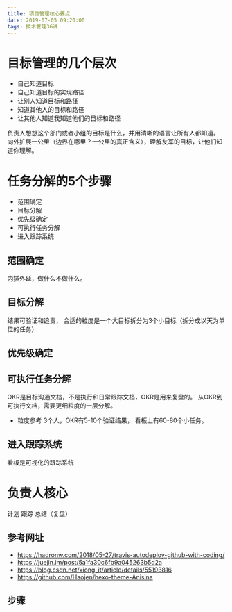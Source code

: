 ```yaml
---
title: 项目管理核心要点
date: 2019-07-05 09:20:00
tags: 技术管理36讲
---
```


# 目标管理的几个层次

- 自己知道目标
- 自己知道目标的实现路径
- 让别人知道目标和路径
- 知道其他人的目标和路径
- 让其他人知道我知道他们的目标和路径

负责人想想这个部门或者小组的目标是什么，并用清晰的语言让所有人都知道。
向外扩展一公里（边界在哪里？一公里的真正含义），理解友军的目标，让他们知道你理解。

# 任务分解的5个步骤

- 范围确定
- 目标分解
- 优先级确定
- 可执行任务分解
- 进入跟踪系统

## 范围确定
内插外延，做什么不做什么。

## 目标分解
 结果可验证和追责，
 合适的粒度是一个大目标拆分为3个小目标（拆分成以天为单位的任务）

## 优先级确定


## 可执行任务分解
OKR是目标沟通文档，不是执行和日常跟踪文档，OKR是用来复盘的。
从OKR到可执行文档，需要更细粒度的一层分解。

- 粒度参考
3个人，OKR有5-10个验证结果， 看板上有60-80个小任务。

## 进入跟踪系统
看板是可视化的跟踪系统

# 负责人核心

计划 跟踪 总结（复盘）








## 参考网址

- https://hadronw.com/2018/05-27/travis-autodeploy-github-with-coding/
- https://juejin.im/post/5a1fa30c6fb9a045263b5d2a
- https://blog.csdn.net/xiong_it/article/details/55193816
- https://github.com/Haojen/hexo-theme-Anisina


## 步骤
